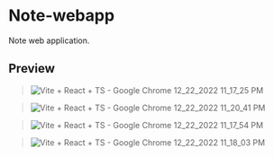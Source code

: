 # Note-webapp
Note web application.


## Preview
> ![Vite + React + TS - Google Chrome 12_22_2022 11_17_25 PM](https://user-images.githubusercontent.com/85039185/209236134-2782148c-0725-4e76-bafb-a61aeac3da9e.png)

> ![Vite + React + TS - Google Chrome 12_22_2022 11_20_41 PM](https://user-images.githubusercontent.com/85039185/209236163-38ec77ab-241a-4978-a376-8258d446a857.png)

> ![Vite + React + TS - Google Chrome 12_22_2022 11_17_54 PM](https://user-images.githubusercontent.com/85039185/209236266-27a572b7-e5fb-4fed-ab02-c08705eede5d.png)

> ![Vite + React + TS - Google Chrome 12_22_2022 11_18_03 PM](https://user-images.githubusercontent.com/85039185/209236320-34096879-3091-4f10-bd11-602859497248.png)
